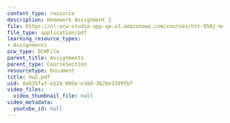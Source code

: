 ```yaml
---
content_type: resource
description: Homework Assignment 2
file: https://ol-ocw-studio-app-qa.s3.amazonaws.com/courses/hst-950j-medical-computing-spring-2003/8a635fafe124005ee38d362be1399fbf_hw2.pdf
file_type: application/pdf
learning_resource_types:
- Assignments
ocw_type: OCWFile
parent_title: Assignments
parent_type: CourseSection
resourcetype: Document
title: hw2.pdf
uid: 8a635faf-e124-005e-e38d-362be1399fbf
video_files:
  video_thumbnail_file: null
video_metadata:
  youtube_id: null
---
```

